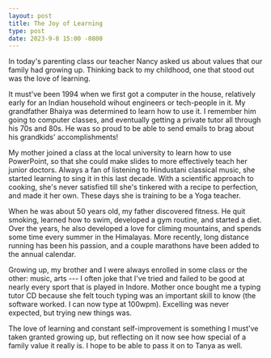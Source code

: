 ```yaml
---
layout: post
title: The Joy of Learning
type: post
date: 2023-9-8 15:00 -0800
---
```

In today's parenting class our teacher Nancy asked us about values
that our family had growing up. Thinking back to my childhood, one
that stood out was the love of learning.

It must've been 1994 when we first got a computer in the house,
relatively early for an Indian household wihout engineers or
tech-people in it. My grandfather Bhaiya was determined to learn
how to use it. I remember him going to computer classes, and
eventually getting a private tutor all through his 70s and 80s.
He was so proud to be able to send emails to brag about his
grandkids' accomplishments!

My mother joined a class at the local university to learn how
to use PowerPoint, so that she could make slides to more
effectively teach her junior doctors. Always a fan of listening
to Hindustani classical music, she started learning to sing
it in this last decade. With a scientific approach to cooking,
she's never satisfied till she's tinkered with a recipe to
perfection, and made it her own. These days she is training to
be a Yoga teacher.

When he was about 50 years old, my father discovered fitness.
He quit smoking, learned how to swim, developed a
gym routine, and started a diet. Over the years, he also
developed a love for climing mountains, and spends some time
every summer in the Himalayas. More recently, long distance
running has been his passion, and a couple marathons have been
added to the annual calendar.

Growing up, my brother and I were always enrolled in some
class or the other: music, arts --- I often joke that I've
tried and failed to be good at nearly every sport that is
played in Indore. Mother once bought me a typing
tutor CD because she felt touch typing was an important skill
to know (the software worked. I can now type at 100wpm).
Excelling was never expected, but trying new things was.

The love of learning and constant self-improvement is something
I must've taken granted growing up, but reflecting on it now
see how special of a family value it really is. I hope to
be able to pass it on to Tanya as well.
